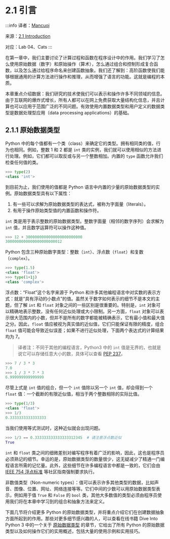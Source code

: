 # 2.1 引言

:::info
译者：[Mancuoj](https://github.com/mancuoj)

来源：[2.1 Introduction](http://composingprograms.com/pages/21-introduction.html)

对应：Lab 04、Cats
:::

在第一章中，我们主要讨论了计算过程和函数在程序设计中的作用。我们学习了怎么使用原始数据（数字）和原始操作（算术），怎么通过组合和控制形成复合函数，以及怎么通过给程序命名来创建函数抽象。我们还了解到：高阶函数使我们能够根据通用的计算方法进行操作和推理，从而增强了语言的功能。这就是编程的本质。

本章重点介绍数据：我们研究的技术使我们可以表示和操作许多不同领域的信息。由于互联网的爆炸式增长，所有人都可以在网上免费获取大量结构化信息，并且计算也可以应用于范围广泛的不同问题。有效使用内置数据类型和用户定义的数据类型是数据处理型应用（data processing applications）的基础。

## 2.1.1 原始数据类型

Python 中的每个值都有一个类（class）来确定它的类型。拥有相同类的值，行为也相同。例如，整数 1 和 2 都是 `int` 类的实例，我们就可以使用相似的方法进行处理。例如，它们都可以取反或与另一个整数相加。内置的 `type` 函数允许我们检查任何值的类。

```py
>>> type(2)
<class 'int'>
```

到目前为止，我们使用的值都是 Python 语言中内置的少量的原始数据类型的实例。原始数据类型具有以下属性：

1. 有一些可以求解为原始数据类型的表达式，被称为字面量（literals）。
2. 有用于操作原始类型值的内置函数和操作符。

`int` 类是用于表示整数的原始数据类型。整数字面量（相邻的数字序列）会求解为 `int` 值，并且数学运算符可以操作这种值。

```py
>>> 12 + 3000000000000000000000000
3000000000000000000000012
```

Python 包含三种原始数字类型：整数（`int`）、浮点数（`float`）和复数（`complex`）。

```py
>>> type(1.5)
<class 'float'>
>>> type(1+1j)
<class 'complex'>
```

浮点数：“Float”这个名字来源于 Python 和许多其他编程语言中对实数的表示方式：就是“具有浮动的小数点”的值。虽然关于数字如何表示的细节不是本文的主题，但了解 `int` 和 `float` 对象之间的一些区别是很重要的。特别是，`int` 对象可以精确地表示整数，没有任何近似处理或大小限制。另一方面，`float` 对象可以表示很大范围内的小数，但并不是所有的数字都能被精确表示，它有最小值和最大值之分。因此，`float` 值应被视为真实值的近似值，它们只能保证有限的精度，组合 `float` 值可能会导致近似误差；如果不进行近似处理，下面两个表达式的计算结果均为 7。

> 译者注：不同于其他的编程语言，Python3 中的 `int` 值是无界的，也就是说它可以存储任意大小的数，具体可以查看 [PEP 237](https://peps.python.org/pep-0237/)。

```py
>>> 7 / 3 * 3
7.0
>>> 1 / 3 * 7 * 3
6.999999999999999
```

尽管上式是 `int` 值的组合，但一个 `int` 值除以另一个 `int` 值，却会得到一个 `float` 值：一个截断的有限近似值，相当于两个整数相除的实际比值。

```py
>>> type(1/3)
<class 'float'>
>>> 1/3
0.3333333333333333
```

当我们使用等式测试时，这种近似就会出现问题。

```py
>>> 1/3 == 0.333333333333333312345  # 请注意浮点数近似
True
```

`int` 和 `float` 类之间的细微差别对编写程序有着广泛的影响，因此，这也是程序员必须熟记的细节。幸运的是，原始数据类型的数量很少，这无疑减少了精通一门编程语言所需的记忆量。此外，这些细节在许多编程语言中都是一致的，它们会由 [IEEE 754 浮点标准](http://en.wikipedia.org/wiki/IEEE_floating_point) 等社区指南强制要求执行。

非数值类型（Non-numeric types）：值可以表示许多其他类型的数据，比如声音、图像、位置、网址、网络连接等等。它们中间的少数可以用原始数据类型表示，例如用于值 `True` 和 `False` 的 `bool` 类，其他大多数值的类型必须由程序员使用我们将在本章中学习到的组合和抽象方法来定义。

下面几节将介绍更多 Python 的原始数据类型，并将重点介绍它们在创建数据抽象方面所起到的作用。那些对更多细节感兴趣的人，可以查看在线书籍 Dive Into Python 3 中的一个关于 [原始数据类型](http://getpython3.com/diveintopython3/native-datatypes.html) 的章节，它给出了所有 Python 的原始数据类型以及如何操作它们的实用概述，包括大量的使用示例和实用技巧。
